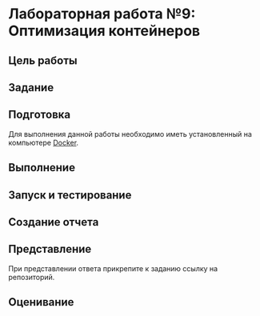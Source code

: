 # Лабораторная работа №9: Оптимизация контейнеров

## Цель работы

## Задание

## Подготовка

Для выполнения данной работы необходимо иметь установленный на компьютере [Docker](https://www.docker.com/).

## Выполнение

## Запуск и тестирование

## Создание отчета

## Представление

При представлении ответа прикрепите к заданию ссылку на репозиторий.

## Оценивание

